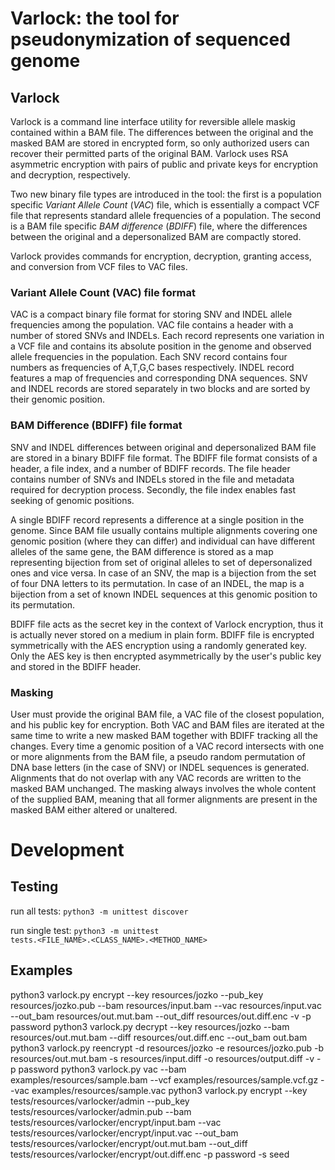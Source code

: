 # Varlock: the tool for pseudonymization of sequenced genome

## Varlock
Varlock is a command line interface utility for reversible allele maskig contained within a BAM file. The differences between the original and the masked BAM are stored in encrypted form, so only authorized users can recover their permitted parts of the original BAM. Varlock uses RSA asymmetric encryption with pairs of public and private keys for encryption and decryption, respectively.

Two new binary file types are introduced in the tool: the first is a population specific _Variant Allele Count_ (_VAC_) file, which is essentially a compact VCF file that represents standard allele frequencies of a population. The second is a BAM file specific _BAM difference_ (_BDIFF_) file, where the differences between the original and a depersonalized BAM are compactly stored. 

Varlock provides commands for encryption, decryption, granting access, and conversion from VCF files to VAC files. 

### Variant Allele Count (VAC) file format
VAC is a compact binary file format for storing SNV and INDEL allele frequencies among the population. VAC file contains a header with a number of stored SNVs and INDELs. Each record represents one variation in a VCF file and contains its absolute position in the genome and observed allele frequencies in the population. Each SNV record contains four numbers as frequencies of A,T,G,C bases respectively. INDEL record features a map of frequencies and corresponding DNA sequences. SNV and INDEL records are stored separately in two blocks and are sorted by their genomic position.

### BAM Difference (BDIFF) file format 
SNV and INDEL differences between original and depersonalized BAM file are stored in a binary BDIFF file format. The BDIFF file format consists of a header, a file index, and a number of BDIFF records. The file header contains number of SNVs and INDELs stored in the file and metadata required for decryption process. Secondly, the file index enables fast seeking of genomic positions. 

A single BDIFF record represents a difference at a single position in the genome. Since BAM file usually contains multiple alignments covering one genomic position (where they can differ) and individual can have different alleles of the same gene, the BAM difference is stored as a map representing bijection from set of original alleles to set of depersonalized ones and vice versa. In case of an SNV, the map is a bijection from the set of four DNA letters to its permutation. In case of an INDEL, the map is a bijection from a set of known INDEL sequences at this genomic position to its permutation.

BDIFF file acts as the secret key in the context of Varlock encryption, thus it is actually never stored on a medium in plain form. BDIFF file is encrypted symmetrically with the AES encryption using a randomly generated key. Only the AES key is then encrypted asymmetrically by the user's public key and stored in the BDIFF header. 

### Masking
User must provide the original BAM file, a VAC file of the closest population, and his public key for encryption. Both VAC and BAM files are iterated at the same time to write a new masked BAM together with BDIFF tracking all the changes. Every time a genomic position of a VAC record intersects with one or more alignments from the BAM file, a pseudo random permutation of DNA base letters (in the case of SNV) or INDEL sequences is generated. Alignments that do not overlap with any VAC records are written to the masked BAM unchanged. The masking always involves the whole content of the supplied BAM, meaning that all former alignments are present in the masked BAM either altered or unaltered.

# Development
## Testing

run all tests:
<code>python3 -m unittest discover </code>

run single test:
<code>python3 -m unittest tests.<FILE_NAME>.<CLASS_NAME>.<METHOD_NAME></code>

## Examples
python3 varlock.py encrypt --key resources/jozko --pub_key resources/jozko.pub --bam resources/input.bam --vac resources/input.vac --out_bam resources/out.mut.bam --out_diff resources/out.diff.enc -v -p password
python3 varlock.py decrypt --key resources/jozko --bam resources/out.mut.bam --diff resources/out.diff.enc --out_bam out.bam
python3 varlock.py reencrypt -d resources/jozko -e resources/jozko.pub -b resources/out.mut.bam -s resources/input.diff -o resources/output.diff -v -p password
python3 varlock.py vac --bam examples/resources/sample.bam --vcf examples/resources/sample.vcf.gz --vac examples/resources/sample.vac
python3 varlock.py encrypt --key tests/resources/varlocker/admin --pub_key tests/resources/varlocker/admin.pub --bam tests/resources/varlocker/encrypt/input.bam --vac tests/resources/varlocker/encrypt/input.vac --out_bam tests/resources/varlocker/encrypt/out.mut.bam --out_diff tests/resources/varlocker/encrypt/out.diff.enc -p password -s seed


